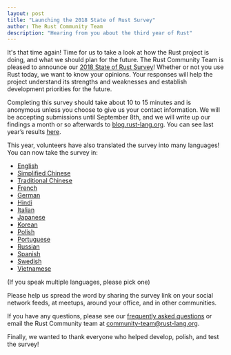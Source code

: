 ```yaml
---
layout: post
title: "Launching the 2018 State of Rust Survey"
author: The Rust Community Team
description: "Hearing from you about the third year of Rust"
---
```


It's that time again! Time for us to take a look at how the Rust project is doing, and what we should plan for the future. The Rust Community Team is pleased to announce our [2018 State of Rust Survey][survey]! Whether or not you use Rust today, we want to know your opinions. Your responses will help the project understand its strengths and weaknesses and establish development priorities for the future.

Completing this survey should take about 10 to 15 minutes and is anonymous unless you choose to give us your contact information. We will be accepting submissions until September 8th, and we will write up our findings a month or so afterwards to [blog.rust-lang.org]. You can see last year’s results [here][2017 survey].

This year, volunteers have also translated the survey into many languages! You can now take the survey in:

* [English]
* [Simplified Chinese]
* [Traditional Chinese]
* [French]
* [German]
* [Hindi]
* [Italian]
* [Japanese]
* [Korean]
* [Polish]
* [Portuguese]
* [Russian]
* [Spanish]
* [Swedish]
* [Vietnamese]

(If you speak multiple languages, please pick one)


Please help us spread the word by sharing the survey link on your social network feeds, at meetups, around your office, and in other communities.

If you have any questions, please see our [frequently asked questions] or email the Rust Community team at [community-team@rust-lang.org].

Finally, we wanted to thank everyone who helped develop, polish, and test the survey!

[survey]: https://goo.gl/forms/jFydE7csObcl6vxr1
[blog.rust-lang.org]: https://blog.rust-lang.org
[frequently asked questions]: https://github.com/rust-community/team/wiki/State-of-the-Rust-Language-Community-Survey-FAQ
[community-team@rust-lang.org]: mailto:community-team@rust-lang.org
[2017 survey]: https://blog.rust-lang.org/2017/09/05/Rust-2017-Survey-Results.html

[English]: https://goo.gl/forms/jFydE7csObcl6vxr1
[Portuguese]: https://docs.google.com/forms/d/e/1FAIpQLSdRWKlvMzlXhM6x-4NN4jnJFvD2LjNrz3TyLivK0WpuRHW1Yg/viewform?hl=pt
[Simplified Chinese]: https://wj.qq.com/s/2312110/5dff
[Traditional Chinese]: https://docs.google.com/forms/d/e/1FAIpQLSfBanBVy837rxAnk_YnTEnj60at9iJ_274AAiAIB0R0STgoYA/viewform?hl=zh-TW
[Hindi]: https://docs.google.com/forms/d/e/1FAIpQLSfMSIQ0ZrUcR_1VXXMMeb_e8U64Gv8hEJArXgpRjYdrlisjJg/viewform?hl=hi
[Vietnamese]: https://docs.google.com/forms/d/e/1FAIpQLSfM-4aJATBiWrcV7xZLrE5DTNXwHF1QkBccQyVCB1e12qp0Qg/viewform?hl=vn
[Polish]: https://docs.google.com/forms/d/e/1FAIpQLScDKHSZf1BbqBh4yxjyjc8ODPrcZrXzMR1Qxy0CvgklJQSrlw/viewform?hl=pl
[French]: https://docs.google.com/forms/d/e/1FAIpQLScShAWovUyr9RfPT7Zmo1jzNY8MTacMY9O81Lw5gm-b4TY9uA/viewform?hl=fr
[Italian]: https://docs.google.com/forms/d/e/1FAIpQLSckDoL8_WQ6RNlSzB1ueDaFPWbIcA5O-e-zSg1WZl-n77_TRw/viewform?hl=it
[Korean]: https://docs.google.com/forms/d/e/1FAIpQLSc-rS6bOn8zOwWlnJ8YcJ_p7SlGPv3qDeT8oA3zxd4NfHwpAQ/viewform?hl=ko
[Spanish]: https://docs.google.com/forms/d/e/1FAIpQLSdq6-v8McXzfCuFqI6wNEi-kexvml_kMcqgmybfJzPa87UkiQ/viewform?hl=es
[Russian]: https://docs.google.com/forms/d/e/1FAIpQLSeYZQ27z-VDxsoYPie-uBVLEe6Hv6cIVJ1dAcx4hu1g3EVOeA/viewform?hl=ru
[Swedish]: https://docs.google.com/forms/d/e/1FAIpQLScYMFnEzIUiomLhrRgxGsdv7pCx755h7HukqAp81e1L6B79EA/viewform?hl=sv
[German]: https://docs.google.com/forms/d/e/1FAIpQLSc2854JNR01jBCIVKavaNrzTmMAwvjlnZzHpj7GdRXP47xyCw/viewform?hl=de
[Japanese]: https://docs.google.com/forms/d/e/1FAIpQLSeueHtp6L0hPGy6h9tUxgNEnUv1xBxBqBdJlHsKCCx37yGMug/viewform
